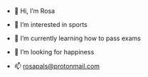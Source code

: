 - 👋 Hi, I’m Rosa
- 🥋 I’m interested in sports
- 🌱 I’m currently learning how to pass exams
- 💞️ I’m looking for happiness

- 📫 rosapals@protonmail.com
